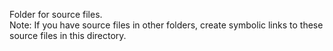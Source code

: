 Folder for source files.  
Note: If you have source files in other folders, create symbolic links to these source files in this directory.
